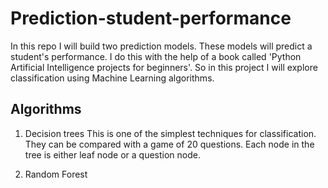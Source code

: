 # Prediction-student-performance
In this repo I will build two prediction models. These models will predict a student's performance.
I do this with the help of a book called 'Python Artificial Intelligence projects for beginners'.
So in this project I will explore classification using Machine Learning algorithms.

## Algorithms 
1) Decision trees 
This is one of the simplest techniques for classification. They can be compared with a game of 20 questions. 
Each node in the tree is either leaf node or a question node.

2) Random Forest

